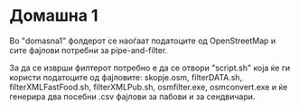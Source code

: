 # Домашна 1

<p> Во "domasna1" фолдерот се наоѓаат податоците од OpenStreetMap и сите фајлови потребни за pipe-and-filter. </p>
<p> За да се изврши филтерот потребно е да се отвори "script.sh" која ќе ги користи податоците од фајловите: skopje.osm, filterDATA.sh, filterXMLFastFood.sh, filterXMLPub.sh, osmfilter.exe, osmconvert.exe и ќе генерира два посебни .csv фајлови за пабови и за сендвичари. </p>
